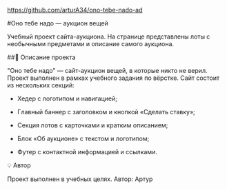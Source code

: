 https://github.com/arturA34/ono-tebe-nado-ad

#Оно тебе надо — аукцион вещей

Учебный проект сайта-аукциона. На странице представлены лоты с необычными предметами и описание самого аукциона.

##📄 Описание проекта

"Оно тебе надо" — сайт-аукцион вещей, в которые никто не верил.
Проект выполнен в рамках учебного задания по вёрстке. Сайт состоит из нескольких секций:

- Хедер с логотипом и навигацией;

- Главный баннер с заголовком и кнопкой «Сделать ставку»;

- Секция лотов с карточками и кратким описанием;

- Блок «Об аукционе» с текстом и логотипом;

- Футер с контактной информацией и ссылками.

💡 Автор

Проект выполнен в учебных целях.
Автор: Артур